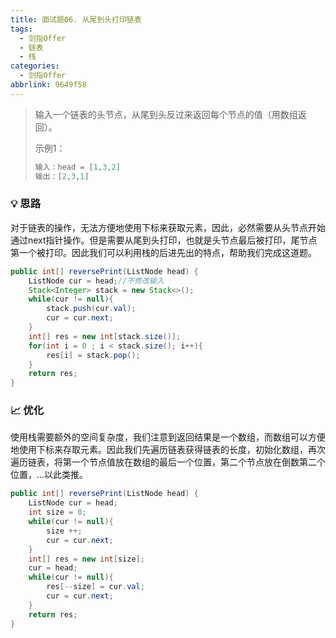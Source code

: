 ```yaml
---
title: 面试题06. 从尾到头打印链表
tags:
  - 剑指Offer
  - 链表
  - 栈
categories:
  - 剑指Offer
abbrlink: 9649f58
---
```


> 输入一个链表的头节点，从尾到头反过来返回每个节点的值（用数组返回）。
>
> 示例1：
>
> ```java
> 输入：head = [1,3,2]
> 输出：[2,3,1]
> ```

<!-- more -->

### 💡 思路

对于链表的操作，无法方便地使用下标来获取元素，因此，必然需要从头节点开始通过next指针操作。但是需要从尾到头打印，也就是头节点最后被打印，尾节点第一个被打印。因此我们可以利用栈的后进先出的特点，帮助我们完成这道题。

```java
public int[] reversePrint(ListNode head) {
    ListNode cur = head;//不修改输入
    Stack<Integer> stack = new Stack<>();
    while(cur != null){
        stack.push(cur.val);
        cur = cur.next;
    }
    int[] res = new int[stack.size()];
    for(int i = 0 ; i < stack.size(); i++){
        res[i] = stack.pop();
    }
    return res;
}
```

### 📈 优化

使用栈需要额外的空间复杂度，我们注意到返回结果是一个数组，而数组可以方便地使用下标来存取元素。因此我们先遍历链表获得链表的长度，初始化数组，再次遍历链表，将第一个节点值放在数组的最后一个位置，第二个节点放在倒数第二个位置，...以此类推。

```java
public int[] reversePrint(ListNode head) {
    ListNode cur = head;
    int size = 0;
    while(cur != null){
        size ++;
        cur = cur.next;
    }
    int[] res = new int[size];
    cur = head;
    while(cur != null){
        res[--size] = cur.val;
        cur = cur.next;
    }
    return res;
}
```

